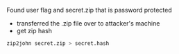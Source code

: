 Found user flag and secret.zip that is password protected

- transferred the .zip file over to attacker's machine
- get zip hash
```bash
zip2john secret.zip > secret.hash
```


